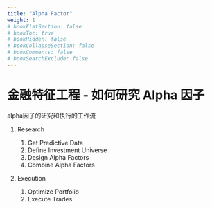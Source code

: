 ```yaml
---
title: "Alpha Factor"
weight: 1
# bookFlatSection: false
# bookToc: true
# bookHidden: false
# bookCollapseSection: false
# bookComments: false
# bookSearchExclude: false
---
```



# 金融特征工程 - 如何研究 Alpha 因子
<!--![流程]('Figure 4.1 - Alpha factor research and execution workflow')-->
alpha因子的研究和执行的工作流

1. Research
    1. Get Predictive Data
    2. Define Investment Universe
    3. Design Alpha Factors
    4. Combine Alpha Factors

2. Execution
    1. Optimize Portfolio
    2. Execute Trades



